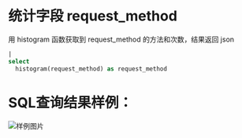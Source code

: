 # 统计字段 request_method

用 histogram 函数获取到 request_method 的方法和次数，结果返回 json



```SQL
|
select
  histogram(request_method) as request_method
```

# SQL查询结果样例：

![样例图片](https://img.alicdn.com/tfs/TB1bVx0Qbr1gK0jSZFDXXb9yVXa-622-228.png)